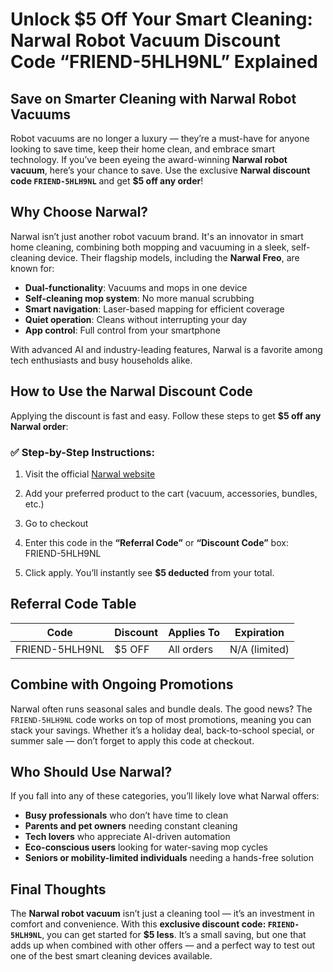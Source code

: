 # Unlock $5 Off Your Smart Cleaning: Narwal Robot Vacuum Discount Code “FRIEND-5HLH9NL” Explained

## Save on Smarter Cleaning with Narwal Robot Vacuums

Robot vacuums are no longer a luxury — they’re a must-have for anyone looking to save time, keep their home clean, and embrace smart technology. If you’ve been eyeing the award-winning **Narwal robot vacuum**, here’s your chance to save. Use the exclusive **Narwal discount code `FRIEND-5HLH9NL`** and get **$5 off any order**!

## Why Choose Narwal?

Narwal isn’t just another robot vacuum brand. It's an innovator in smart home cleaning, combining both mopping and vacuuming in a sleek, self-cleaning device. Their flagship models, including the **Narwal Freo**, are known for:

- **Dual-functionality**: Vacuums and mops in one device  
- **Self-cleaning mop system**: No more manual scrubbing  
- **Smart navigation**: Laser-based mapping for efficient coverage  
- **Quiet operation**: Cleans without interrupting your day  
- **App control**: Full control from your smartphone  

With advanced AI and industry-leading features, Narwal is a favorite among tech enthusiasts and busy households alike.

## How to Use the Narwal Discount Code

Applying the discount is fast and easy. Follow these steps to get **$5 off any Narwal order**:

### ✅ Step-by-Step Instructions:

1. Visit the official [Narwal website](https://www.narwal.com)  
2. Add your preferred product to the cart (vacuum, accessories, bundles, etc.)  
3. Go to checkout  
4. Enter this code in the **“Referral Code”** or **“Discount Code”** box: FRIEND-5HLH9NL


5. Click apply. You’ll instantly see **$5 deducted** from your total.

## Referral Code Table

| Code           | Discount | Applies To | Expiration     |
|----------------|----------|------------|----------------|
| FRIEND-5HLH9NL | $5 OFF   | All orders | N/A (limited)  |

## Combine with Ongoing Promotions

Narwal often runs seasonal sales and bundle deals. The good news? The `FRIEND-5HLH9NL` code works on top of most promotions, meaning you can stack your savings. Whether it’s a holiday deal, back-to-school special, or summer sale — don’t forget to apply this code at checkout.

## Who Should Use Narwal?

If you fall into any of these categories, you’ll likely love what Narwal offers:

- **Busy professionals** who don’t have time to clean  
- **Parents and pet owners** needing constant cleaning  
- **Tech lovers** who appreciate AI-driven automation  
- **Eco-conscious users** looking for water-saving mop cycles  
- **Seniors or mobility-limited individuals** needing a hands-free solution  

## Final Thoughts

The **Narwal robot vacuum** isn’t just a cleaning tool — it’s an investment in comfort and convenience. With this **exclusive discount code: `FRIEND-5HLH9NL`**, you can get started for **$5 less**. It’s a small saving, but one that adds up when combined with other offers — and a perfect way to test out one of the best smart cleaning devices available.


